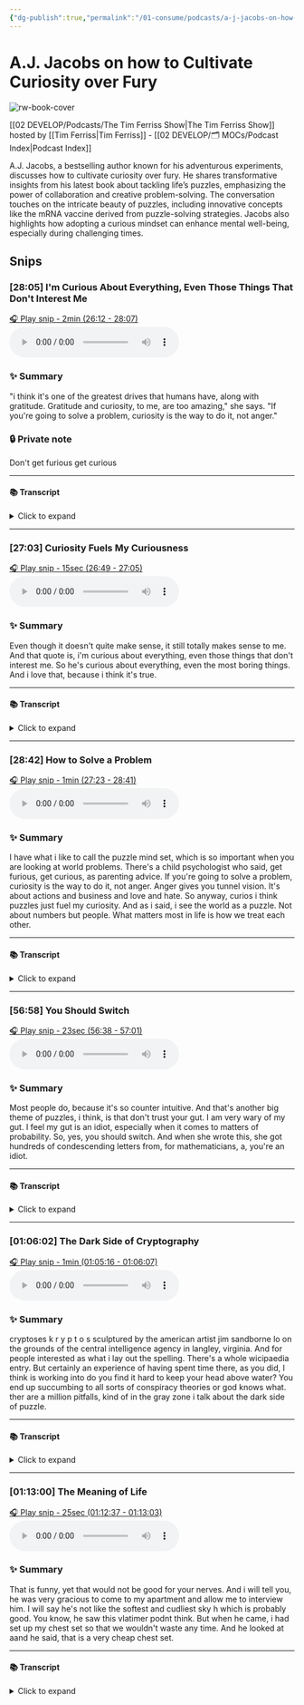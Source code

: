 ```yaml
---
{"dg-publish":true,"permalink":"/01-consume/podcasts/a-j-jacobs-on-how-to-cultivate-curiosity-over-fury/","title":"A.J. Jacobs on how to Cultivate Curiosity over Fury","tags":["podcasts"]}
---
```


# A.J. Jacobs on how to Cultivate Curiosity over Fury

![rw-book-cover](https://images.weserv.nl/?url=https%3A%2F%2Fcontent.production.cdn.art19.com%2Fimages%2F69%2F10%2F10%2Ffb%2F691010fb-625e-4abe-993c-a57228b28dbe%2F91cb53ae0d5dbb379b9dffecf0a772593891d0d09bbe6d90ee746edbdb79e3ec75584f2ceb8260e9f675a90c05419b9b99842a76905b686f0f51c1a9d3e227ab.jpeg&w=300&h=300)

[[02 DEVELOP/Podcasts/The Tim Ferriss Show\|The Tim Ferriss Show]] hosted by [[Tim Ferriss\|Tim Ferriss]] - [[02 DEVELOP/🗂️ MOCs/Podcast Index\|Podcast Index]]

A.J. Jacobs, a bestselling author known for his adventurous experiments, discusses how to cultivate curiosity over fury. He shares transformative insights from his latest book about tackling life’s puzzles, emphasizing the power of collaboration and creative problem-solving. The conversation touches on the intricate beauty of puzzles, including innovative concepts like the mRNA vaccine derived from puzzle-solving strategies. Jacobs also highlights how adopting a curious mindset can enhance mental well-being, especially during challenging times.



## Snips


### [28:05] I'm Curious About Everything, Even Those Things That Don't Interest Me


[🎧 Play snip - 2min️ (26:12 - 28:07)](https://share.snipd.com/snip/da6441be-6468-4bc4-85d4-4659b8d35dbc)
<audio controls> <source src="https://rss.art19.com/episodes/430f22c7-9568-486c-8829-a1ca38257cfe.mp3?rss_browser=BAhJIgpTbmlwZAY6BkVU--7de01baece82063bda1cca2dc0d698735fdbe34a#t=26:12,28:07"> </audio>




### ✨ Summary
"i think it's one of the greatest drives that humans have, along with gratitude. Gratitude and curiosity, to me, are too amazing," she says. "If you're going to solve a problem, curiosity is the way to do it, not anger."


### 🔒 Private note
Don't get furious get curious



---




#### 📚 Transcript
<details>
<summary>Click to expand</summary>
<blockquote><b>A.J. Jacobs</b><br/><br/>First of all, he sounds great. I'm sorry he's not around. I would have interviewed him. And I agree. What you characterize is the enthusiasm and curiosity. I love that. To me, two of the big themes of this book in terms of thought processes are curiosity and flexible thinking. And I love, you know, you're one of the most curious people. I think it's one of the greatest drives that humans have, along with gratitude. Gratitude and curiosity to me are two amazing forces. And actually, I interviewed Alex Trebek, the late great Alex Trebek from Jeopardy! Once, and he said a quote that I still think about all the time. Even though it doesn't quite make sense, it still totally makes sense to me. And that quote is, I'm curious about everything, even those things that don't interest me. So he's curious about everything, even the most boring things. And I love that because I think it's true. Whatever the topic is, you are going to, if you dig a little, you're going to find fascinating. And in fact, I once thought of trying like a challenge where I write a book about the most stereotypically boring thing in the world. Maybe it's accounting and try to make it interesting because I'm sure it is. It's not about numbers. It's about people. It's about actions and business and love and hate. So anyway, curiosity, I think puzzles just fuel my curiosity. And as I said, I see the world as a puzzle. I have what I like to call the puzzle mindset, which is, I think, so important when you are looking at world problems to adopt the puzzle mindset, which is opposed to the motivated reasoning Or anger mindset. There's a child psychologist I saw who said, don't get furious, get curious as parenting advice. But I think that's great life advice because that really is, if you're going to solve a problem, curiosity is the way to do it, not anger. Anger gives you tunnel vision.</blockquote>
</details>



---


### [27:03] Curiosity Fuels My Curiousness


[🎧 Play snip - 15sec️ (26:49 - 27:05)](https://share.snipd.com/snip/ef568062-c662-4a6c-b88a-0e4d089de879)
<audio controls> <source src="https://rss.art19.com/episodes/430f22c7-9568-486c-8829-a1ca38257cfe.mp3?rss_browser=BAhJIgpTbmlwZAY6BkVU--7de01baece82063bda1cca2dc0d698735fdbe34a#t=26:49,27:05"> </audio>




### ✨ Summary
Even though it doesn't quite make sense, it still totally makes sense to me. And that quote is, i'm curious about everything, even those things that don't interest me. So he's curious about everything, even the most boring things. And i love that, because i think it's true.


---




#### 📚 Transcript
<details>
<summary>Click to expand</summary>
<blockquote><b>A.J. Jacobs</b><br/><br/>Though it doesn't quite make sense, it still totally makes sense to me. And that quote is, I'm curious about everything, even those things that don't interest me. So he's curious about everything, even the most boring things. And I love that because I think it's true.</blockquote>
</details>



---


### [28:42] How to Solve a Problem


[🎧 Play snip - 1min️ (27:23 - 28:41)](https://share.snipd.com/snip/40a465f0-29f0-4934-9e1e-c584a550ac9f)
<audio controls> <source src="https://rss.art19.com/episodes/430f22c7-9568-486c-8829-a1ca38257cfe.mp3?rss_browser=BAhJIgpTbmlwZAY6BkVU--7de01baece82063bda1cca2dc0d698735fdbe34a#t=27:23,28:41"> </audio>




### ✨ Summary
I have what i like to call the puzzle mind set, which is so important when you are looking at world problems. There's a child psychologist who said, get furious, get curious, as parenting advice. If you're going to solve a problem, curiosity is the way to do it, not anger. Anger gives you tunnel vision. It's about actions and business and love and hate. So anyway, curios i think puzzles just fuel my curiosity. And as i said, i see the world as a puzzle. Not about numbers but people. What matters most in life is how we treat each other.


---




#### 📚 Transcript
<details>
<summary>Click to expand</summary>
<blockquote><b>A.J. Jacobs</b><br/><br/>Not about numbers. It's about people. It's about actions and business and love and hate. So anyway, curiosity, I think puzzles just fuel my curiosity. And as I said, I see the world as a puzzle. I have what I like to call the puzzle mindset, which is, I think, so important when you are looking at world problems to adopt the puzzle mindset, which is opposed to the motivated reasoning Or anger mindset. There's a child psychologist I saw who said, don't get furious, get curious as parenting advice. But I think that's great life advice because that really is, if you're going to solve a problem, curiosity is the way to do it, not anger. Anger gives you tunnel vision. Like if I'm talking to someone from the opposite side of the political spectrum, instead of seeing it as a debate, a war of words, I try to see it as a puzzle that we can try to solve together. What is our real differences how can we overcome them? Is there any evidence I can present to him or her to make her change her mind? How do we solve this puzzle? That to me is sort of the big thesis thrust of the book. Don't get furious. Well, get a little furious. Sometimes you need to, but balance it with curiosity.</blockquote>
</details>



---


### [56:58] You Should Switch


[🎧 Play snip - 23sec️ (56:38 - 57:01)](https://share.snipd.com/snip/6fd08116-0c5e-47ad-ae83-08ff6c53bc45)
<audio controls> <source src="https://rss.art19.com/episodes/430f22c7-9568-486c-8829-a1ca38257cfe.mp3?rss_browser=BAhJIgpTbmlwZAY6BkVU--7de01baece82063bda1cca2dc0d698735fdbe34a#t=56:38,57:01"> </audio>




### ✨ Summary
Most people do, because it's so counter intuitive. And that's another big theme of puzzles, i think, is that don't trust your gut. I am very wary of my gut. I feel my gut is an idiot, especially when it comes to matters of probability. So, yes, you should switch. And when she wrote this, she got hundreds of condescending letters from, for mathematicians, a, you're an idiot.


---




#### 📚 Transcript
<details>
<summary>Click to expand</summary>
<blockquote><b>A.J. Jacobs</b><br/><br/>People do because it's so counterintuitive. And that's another big theme of puzzles, I think, is that don't trust your gut. I am very wary of my gut. I feel my gut is an idiot, especially when it comes to matters of probability. So yes, you should switch. And when she wrote this, she got hundreds of condescending letters from her mathematicians saying, you're an idiot, but</blockquote>
</details>



---


### [01:06:02] The Dark Side of Cryptography


[🎧 Play snip - 1min️ (01:05:16 - 01:06:07)](https://share.snipd.com/snip/7bf60b27-0df0-4a8a-82f0-3637593e9253)
<audio controls> <source src="https://rss.art19.com/episodes/430f22c7-9568-486c-8829-a1ca38257cfe.mp3?rss_browser=BAhJIgpTbmlwZAY6BkVU--7de01baece82063bda1cca2dc0d698735fdbe34a#t=01:05:16,01:06:07"> </audio>




### ✨ Summary
cryptoses k r y p t o s sculptured by the american artist jim sandborne lo on the grounds of the central intelligence agency in langley, virginia. And for people interested as what i lay out the spelling. There's a whole wicipaedia entry. But certainly an experience of having spent time there, as you did, I think is working into do you find it hard to keep your head above water? You end up succumbing to all sorts of conspiracy theories or god knows what. ther are a million pitfalls, kind of in the gray zone i talk about the dark side of puzzle.


---




#### 📚 Transcript
<details>
<summary>Click to expand</summary>
<blockquote><b>Tim Ferriss</b><br/><br/>To lay out the spelling. So Cryptos is K-R Sculptured by the American artist Jim Sandborn, located on the grounds of the Central Intelligence Agency in Langley, Virginia. And there's a whole Wikipedia entry, but certainly the firsthand experience of having spent time there, as you did, I think is worth digging into. Do you find not to in any way imply that the woman you just mentioned falls prey to this, but that people interested in cryptography have a high risk of, I want to say psychosis, but seeing Signal where there is noise, right? So ending up succumbing to all sorts of conspiracy theories or God knows what. I mean, there are a million pitfalls kind of in the gray zone.</blockquote><br/><blockquote><b>A.J. Jacobs</b><br/><br/>I talk about the dark side of puzzle.</blockquote>
</details>



---


### [01:13:00] The Meaning of Life


[🎧 Play snip - 25sec️ (01:12:37 - 01:13:03)](https://share.snipd.com/snip/26588daa-5e0a-48b3-a87d-99987a3fcb80)
<audio controls> <source src="https://rss.art19.com/episodes/430f22c7-9568-486c-8829-a1ca38257cfe.mp3?rss_browser=BAhJIgpTbmlwZAY6BkVU--7de01baece82063bda1cca2dc0d698735fdbe34a#t=01:12:37,01:13:03"> </audio>




### ✨ Summary
That is funny, yet that would not be good for your nerves. And i will tell you, he was very gracious to come to my apartment and allow me to interview him. I will say he's not like the softest and cudliest sky h which is probably good. You know, he saw this vlatimer podnt think. But when he came, i had set up my chest set so that we wouldn't waste any time. And he looked at aand he said, that is a very cheap chest set.


---




#### 📚 Transcript
<details>
<summary>Click to expand</summary>
<blockquote><b>A.J. Jacobs</b><br/><br/>Is funny. Yeah, that would not be good for your nerves. And I will tell you, he was very gracious to come to my apartment and allow me to interview him. I will say he's not like the softest and cuddliest guy, which is probably good. He saw this Vladimir Putin thing coming. But when he came, I had set up my chess set so that we wouldn't waste any time. And he looked at it and he said, that is a very cheap chess set I</blockquote>
</details>

